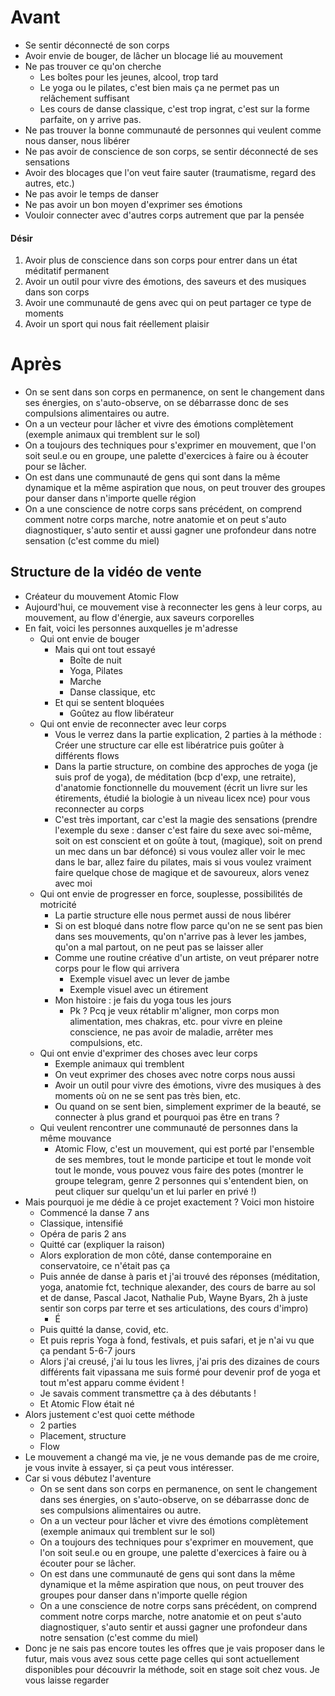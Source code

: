 # Avant 
- Se sentir déconnecté de son corps 
- Avoir envie de bouger, de lâcher un blocage lié au mouvement
- Ne pas trouver ce qu'on cherche 
	- Les boîtes pour les jeunes, alcool, trop tard
	- Le yoga ou le pilates, c'est bien mais ça ne permet pas un relâchement suffisant
	- Les cours de danse classique, c'est trop ingrat, c'est sur la forme parfaite, on y arrive pas. 
- Ne pas trouver la bonne communauté de personnes qui veulent comme nous danser, nous libérer
- Ne pas avoir de conscience de son corps, se sentir déconnecté de ses sensations
- Avoir des blocages que l'on veut faire sauter (traumatisme, regard des autres, etc.)
- Ne pas avoir le temps de danser 
- Ne pas avoir un bon moyen d'exprimer ses émotions
- Vouloir connecter avec d'autres corps autrement que par la pensée

#### Désir
1. Avoir plus de conscience dans son corps pour entrer dans un état méditatif permanent
2. Avoir un outil pour vivre des émotions, des saveurs et des musiques dans son corps
3. Avoir une communauté de gens avec qui on peut partager ce type de moments 
4. Avoir un sport qui nous fait réellement plaisir 

# Après
- On se sent dans son corps en permanence, on sent le changement dans ses énergies, on s'auto-observe, on se débarrasse donc de ses compulsions alimentaires ou autre. 
- On a un vecteur pour lâcher et vivre des émotions complètement (exemple animaux qui tremblent sur le sol)
- On a toujours des techniques pour s'exprimer en mouvement, que l'on soit seul.e ou en groupe, une palette d'exercices à faire ou à écouter pour se lâcher. 
- On est dans une communauté de gens qui sont dans la même dynamique et la même aspiration que nous, on peut trouver des groupes pour danser dans n'importe quelle région
- On a une conscience de notre corps sans précédent, on comprend comment notre corps marche, notre anatomie et on peut s'auto diagnostiquer, s'auto sentir et aussi gagner une profondeur dans notre sensation (c'est comme du miel)


## Structure de la vidéo de vente 
- Créateur du mouvement Atomic Flow
- Aujourd'hui, ce mouvement vise à reconnecter les gens à leur corps, au mouvement, au flow d'énergie, aux saveurs corporelles 
- En fait, voici les personnes auxquelles je m'adresse 
	- Qui ont envie de bouger 
		- Mais qui ont tout essayé 
			- Boîte de nuit
			- Yoga, Pilates
			- Marche 
			- Danse classique, etc
		- Et qui se sentent bloquées 
			- Goûtez au flow libérateur
	- Qui ont envie de reconnecter avec leur corps
		- Vous le verrez dans la partie explication, 2 parties à la méthode : Créer une structure car elle est libératrice puis goûter à différents flows
		- Dans la partie structure, on combine des approches de yoga (je suis prof de yoga), de méditation (bcp d'exp, une retraite), d'anatomie fonctionnelle du mouvement (écrit un livre sur les étirements, étudié la biologie à un niveau licex nce) pour vous reconnecter au corps
		- C'est très important, car c'est la magie des sensations (prendre l'exemple du sexe : danser c'est faire du sexe avec soi-même, soit on est conscient et on goûte à tout, (magique), soit on prend un mec dans un bar défoncé) si vous voulez aller voir le mec dans le bar, allez faire du pilates, mais si vous voulez vraiment faire quelque chose de magique et de savoureux, alors venez avec moi 
	- Qui ont envie de progresser en force, souplesse, possibilités de motricité
		- La partie structure elle nous permet aussi de nous libérer
		- Si on est bloqué dans notre flow parce qu'on ne se sent pas bien dans ses mouvements, qu'on n'arrive pas à lever les jambes, qu'on a mal partout, on ne peut pas se laisser aller 
		- Comme une routine créative d'un artiste, on veut préparer notre corps pour le flow qui arrivera
			- Exemple visuel avec un lever de jambe
			- Exemple visuel avec un étirement 
		- Mon histoire : je fais du yoga tous les jours 
			- Pk ? Pcq je veux rétablir m'aligner, mon corps mon alimentation, mes chakras, etc. pour vivre en pleine conscience, ne pas avoir de maladie, arrêter mes compulsions, etc. 
	- Qui ont envie d'exprimer des choses avec leur corps
		- Exemple animaux qui tremblent
		- On veut exprimer des choses avec notre corps nous aussi 
		- Avoir un outil pour vivre des émotions, vivre des musiques à des moments où on ne se sent pas très bien, etc. 
		- Ou quand on se sent bien, simplement exprimer de la beauté, se connecter à plus grand et pourquoi pas être en trans ? 
	- Qui veulent rencontrer une communauté de personnes dans la même mouvance 
		- Atomic Flow, c'est un mouvement, qui est porté par l'ensemble de ses membres, tout le monde participe et tout le monde voit tout le monde, vous pouvez vous faire des potes (montrer le groupe telegram, genre 2 personnes qui s'entendent bien, on peut cliquer sur quelqu'un et lui parler en privé !)
- Mais pourquoi je me dédie à ce projet exactement ? Voici mon histoire
	- Commencé la danse 7 ans
	- Classique, intensifié
	- Opéra de paris 2 ans
	- Quitté car (expliquer la raison)
	- Alors exploration de mon côté, danse contemporaine en conservatoire, ce n'était pas ça
	- Puis année de danse à paris et j'ai trouvé des réponses (méditation, yoga, anatomie fct, technique alexander, des cours de barre au sol et de danse, Pascal Jacot, Nathalie Pub, Wayne Byars, 2h à juste sentir son corps par terre et ses articulations, des cours d'impro)
		- É
	- Puis quitté la danse, covid, etc.
	- Et puis repris Yoga à fond, festivals, et puis safari, et je n'ai vu que ça pendant 5-6-7 jours 
	- Alors j'ai creusé, j'ai lu tous les livres, j'ai pris des dizaines de cours différents fait vipassana me suis formé pour devenir prof de yoga et tout m'est apparu comme évident ! 
	- Je savais comment transmettre ça à des débutants ! 
	- Et Atomic Flow était né 
- Alors justement c'est quoi cette méthode
	- 2 parties 
	- Placement, structure
	- Flow
- Le mouvement a changé ma vie, je ne vous demande pas de me croire, je vous invite à essayer, si ça peut vous intéresser. 
- Car si vous débutez l'aventure 
	- On se sent dans son corps en permanence, on sent le changement dans ses énergies, on s'auto-observe, on se débarrasse donc de ses compulsions alimentaires ou autre. 
	- On a un vecteur pour lâcher et vivre des émotions complètement (exemple animaux qui tremblent sur le sol)
	- On a toujours des techniques pour s'exprimer en mouvement, que l'on soit seul.e ou en groupe, une palette d'exercices à faire ou à écouter pour se lâcher. 
	- On est dans une communauté de gens qui sont dans la même dynamique et la même aspiration que nous, on peut trouver des groupes pour danser dans n'importe quelle région
	- On a une conscience de notre corps sans précédent, on comprend comment notre corps marche, notre anatomie et on peut s'auto diagnostiquer, s'auto sentir et aussi gagner une profondeur dans notre sensation (c'est comme du miel)
- Donc je ne sais pas encore toutes les offres que je vais proposer dans le futur, mais vous avez sous cette page celles qui sont actuellement disponibles pour découvrir la méthode, soit en stage soit chez vous. Je vous laisse regarder 

